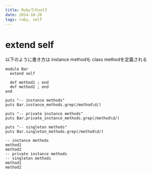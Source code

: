 ```yaml
---
title: Rubyでのself
date: 2014-10-26
tags: ruby, self
---
```



# extend self

以下のように書き方は
instance methodも class methodを定義される

```
module Bar
  extend self

  def method1 ; end
  def method2 ; end
end

puts "-- instance methods"
puts Bar.instance_methods.grep(/method\d/)

puts "-- private instance methods"
puts Bar.private_instance_methods.grep(/method\d/)

puts "-- singleton methods"
puts Bar.singleton_methods.grep(/method\d/)
```

```
-- instance methods
method1
method2
-- private instance methods
-- singleton methods
method1
method2
```